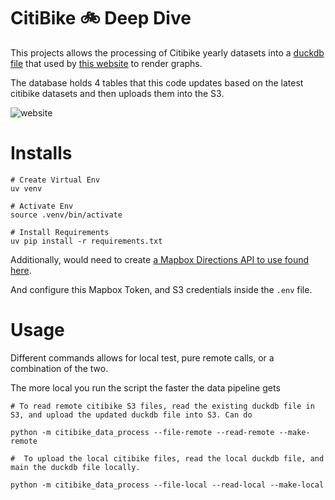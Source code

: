 # CitiBike 🚲 Deep Dive

This projects allows the processing of Citibike yearly datasets into a [duckdb file](https://ghn-public-data.s3.us-east-1.amazonaws.com/citibike-data/CitibikeData.db) that used by [this website](https://www.gabrielhn.com/citibike-deep-dive) to render graphs.

The database holds 4 tables that this code updates based on the latest citibike datasets and then uploads them into the S3.

![website](/citibike-deep-dive.gif)

# Installs
```
# Create Virtual Env
uv venv

# Activate Env
source .venv/bin/activate

# Install Requirements
uv pip install -r requirements.txt
```

Additionally, would need to create [a Mapbox Directions API to use found here](https://docs.mapbox.com/help/glossary/access-token/).

And configure this Mapbox Token, and S3 credentials inside the `.env` file.

# Usage
Different commands allows for local test, pure remote calls, or a combination of the two.

The more local you run the script the faster the data pipeline gets

```
# To read remote citibike S3 files, read the existing duckdb file in S3, and upload the updated duckdb file into S3. Can do 

python -m citibike_data_process --file-remote --read-remote --make-remote

#  To upload the local citibike files, read the local duckdb file, and main the duckdb file locally.

python -m citibike_data_process --file-local --read-local --make-local

```